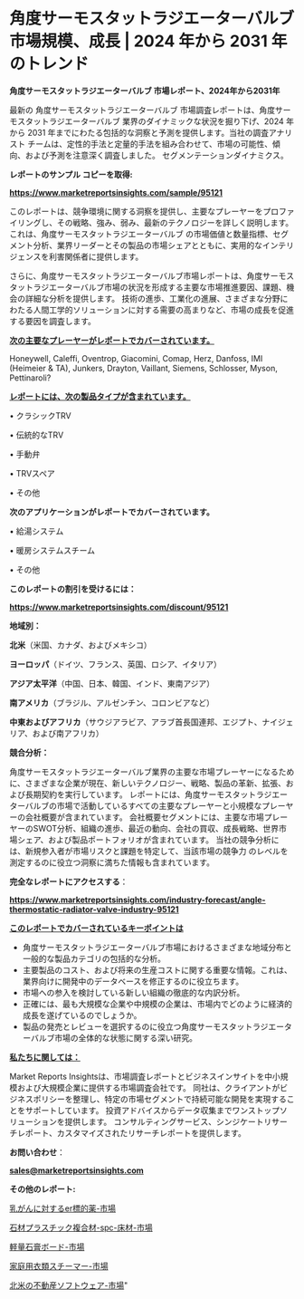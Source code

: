 # 角度サーモスタットラジエーターバルブ 市場規模、成長 | 2024 年から 2031 年のトレンド

<strong>角度サーモスタットラジエーターバルブ 市場レポート、2024年から2031年</strong>

最新の 角度サーモスタットラジエーターバルブ 市場調査レポートは、角度サーモスタットラジエーターバルブ 業界のダイナミックな状況を掘り下げ、2024 年から 2031 年までにわたる包括的な洞察と予測を提供します。当社の調査アナリスト チームは、定性的手法と定量的手法を組み合わせて、市場の可能性、傾向、および予測を注意深く調査しました。 セグメンテーションダイナミクス。



<strong>レポートのサンプル コピーを取得:</strong> <a href=https://www.marketreportsinsights.com/sample/95121>

<strong><u>https://www.marketreportsinsights.com/sample/95121</u></strong></a>

このレポートは、競争環境に関する洞察を提供し、主要なプレーヤーをプロファイリングし、その戦略、強み、弱み、最新のテクノロジーを詳しく説明します。 これは、角度サーモスタットラジエーターバルブ の市場価値と数量指標、セグメント分析、業界リーダーとその製品の市場シェアとともに、実用的なインテリジェンスを利害関係者に提供します。

さらに、角度サーモスタットラジエーターバルブ市場レポートは、角度サーモスタットラジエーターバルブ市場の状況を形成する主要な市場推進要因、課題、機会の詳細な分析を提供します。 技術の進歩、工業化の進展、さまざまな分野にわたる人間工学的ソリューションに対する需要の高まりなど、市場の成長を促進する要因を調査します。



<strong><u>次の主要なプレーヤーがレポートでカバーされています。</u></strong>

Honeywell, Caleffi, Oventrop, Giacomini, Comap, Herz, Danfoss, IMI (Heimeier & TA), Junkers, Drayton, Vaillant, Siemens, Schlosser, Myson, Pettinaroli?



<strong><u><b>レポートには、次の製品タイプが含まれています。</b></u></strong>

• クラシックTRV

• 伝統的なTRV

• 手動弁

•  TRVスペア

• その他



<strong><b>次のアプリケーションがレポートでカバーされています。</b></strong>

• 給湯システム

• 暖房システムスチーム

• その他



<strong><b>このレポートの割引を受けるには：</b></strong><a href=https://www.marketreportsinsights.com/discount/95121>

<strong><u>https://www.marketreportsinsights.com/discount/95121</u></strong></a>



<strong>地域別：</strong>



<strong>北米</strong>（米国、カナダ、およびメキシコ）



<strong>ヨーロッパ</strong>（ドイツ、フランス、英国、ロシア、イタリア）



<strong>アジア太平洋</strong>（中国、日本、韓国、インド、東南アジア）



<strong>南アメリカ</strong>（ブラジル、アルゼンチン、コロンビアなど）



<strong>中東およびアフリカ</strong>（サウジアラビア、アラブ首長国連邦、エジプト、ナイジェリア、および南アフリカ）



<strong>競合分析：</strong>

角度サーモスタットラジエーターバルブ業界の主要な市場プレーヤーになるために、さまざまな企業が現在、新しいテクノロジー、戦略、製品の革新、拡張、および長期契約を実行しています。 レポートには、角度サーモスタットラジエーターバルブの市場で活動しているすべての主要なプレーヤーと小規模なプレーヤーの会社概要が含まれています。 会社概要セグメントには、主要な市場プレーヤーのSWOT分析、組織の進歩、最近の動向、会社の買収、成長戦略、世界市場シェア、および製品ポートフォリオが含まれています。 当社の競争分析には、新規参入者が市場リスクと課題を特定して、当該市場の競争力 のレベルを測定するのに役立つ洞察に満ちた情報も含まれています。



<strong>完全なレポートにアクセスする</strong>：

<a href=https://www.marketreportsinsights.com/industry-forecast/angle-thermostatic-radiator-valve-industry-95121>

<strong><u>https://www.marketreportsinsights.com/industry-forecast/angle-thermostatic-radiator-valve-industry-95121</u></strong></a>



<strong><u><b>このレポートでカバーされているキーポイントは</b></u></strong>
<ul>
  <li>角度サーモスタットラジエーターバルブ市場におけるさまざまな地域分布と一般的な製品カテゴリの包括的な分析。</li>
  <li>主要製品のコスト、および将来の生産コストに関する重要な情報。これは、業界向けに開発中のデータベースを修正するのに役立ちます。</li>
  <li>市場への参入を検討している新しい組織の徹底的な内訳分析。</li>
  <li>正確には、最も大規模な企業や中規模の企業は、市場内でどのように経済的成長を遂げているのでしょうか。</li>
  <li>製品の発売とレビューを選択するのに役立つ角度サーモスタットラジエーターバルブ市場の全体的な状態に関する深い研究。</li>
</ul>


<strong><u><b>私たちに関しては：</b></u></strong>

Market Reports Insightsは、市場調査レポートとビジネスインサイトを中小規模および大規模企業に提供する市場調査会社です。 同社は、クライアントがビジネスポリシーを整理し、特定の市場セグメントで持続可能な開発を実現することをサポートしています。 投資アドバイスからデータ収集までワンストップソリューションを提供します。 コンサルティングサービス、シンジケートリサーチレポート、カスタマイズされたリサーチレポートを提供します。



<strong><b>お問い合わせ</b></strong>：

<a href=mailto:sales@marketreportsinsights.com>

<strong><u>sales@marketreportsinsights.com</u></strong></a>



<strong>その他のレポート:</strong>

<a href=https://www.linkedin.com/pulse/乳がんに対するer標的薬-市場-2023-新興市場-将来の動向と市場需要-5wchf/>乳がんに対するer標的薬-市場</a>

<a href=https://www.linkedin.com/pulse/石材プラスチック複合材-spc-床材-市場-2030-年までの需要に焦点を当てた-o4r7f/>石材プラスチック複合材-spc-床材-市場</a>

<a href=https://www.linkedin.com/pulse/軽量石膏ボード-市場-2023-年のダイナミクスとビジネストレンド-2030-ksn3f/>軽量石膏ボード-市場</a>

<a href=https://www.linkedin.com/pulse/家庭用衣類スチーマー-市場-2023-収益と成長ドライバー-2030-pr-news-hub-zdfrf/>家庭用衣類スチーマー-市場</a>

<a href=https://www.linkedin.com/pulse/北米の不動産ソフトウェア-市場-2023-推進要因と成長機会-2030-jvouf/>北米の不動産ソフトウェア-市場</a>"
